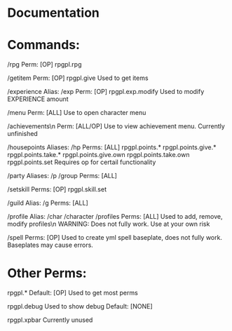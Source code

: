 # Documentation


# Commands:

/rpg
Perm: [OP]
rpgpl.rpg

/getitem
Perm: [OP]
rpgpl.give
Used to get items

/experience
Alias: /exp
Perm: [OP]
rpgpl.exp.modify
Used to modify EXPERIENCE amount

/menu
Perm: [ALL]
Use to open character menu

/achievements\n
Perm: [ALL/OP]
Use to view achievement menu. Currently unfinished

/housepoints
Aliases: /hp
Perms: [ALL]
rpgpl.points.*
rpgpl.points.give.*
rpgpl.points.take.*
rpgpl.points.give.own
rpgpl.points.take.own
rpgpl.points.set
Requires op for certail functionality

/party
Aliases: /p /group
Perms: [ALL]

/setskill
Perms: [OP]
rpgpl.skill.set

/guild
Alias: /g
Perms: [ALL]

/profile
Alias: /char /character /profiles
Perms: [ALL]
Used to add, remove, modify profiles\n
WARNING: Does not fully work. Use at your own risk

/spell
Perms: [OP]
Used to create yml spell baseplate, does not fully work.
Baseplates may cause errors.


# Other Perms:

rpgpl.*
Default: [OP]
Used to get most perms

rpgpl.debug
Used to show debug
Default: [NONE]

rpgpl.xpbar
Currently unused
